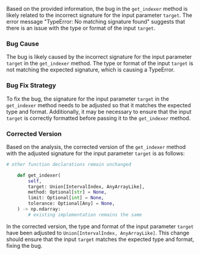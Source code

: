 Based on the provided information, the bug in the `get_indexer` method is likely related to the incorrect signature for the input parameter `target`. The error message "TypeError: No matching signature found" suggests that there is an issue with the type or format of the input `target`.

### Bug Cause
The bug is likely caused by the incorrect signature for the input parameter `target` in the `get_indexer` method. The type or format of the input `target` is not matching the expected signature, which is causing a TypeError.

### Bug Fix Strategy
To fix the bug, the signature for the input parameter `target` in the `get_indexer` method needs to be adjusted so that it matches the expected type and format. Additionally, it may be necessary to ensure that the input `target` is correctly formatted before passing it to the `get_indexer` method.

### Corrected Version
Based on the analysis, the corrected version of the `get_indexer` method with the adjusted signature for the input parameter `target` is as follows:

```python
# other function declarations remain unchanged

    def get_indexer(
        self,
        target: Union[IntervalIndex, AnyArrayLike],
        method: Optional[str] = None,
        limit: Optional[int] = None,
        tolerance: Optional[Any] = None,
    ) -> np.ndarray:
        # existing implementation remains the same
```

In the corrected version, the type and format of the input parameter `target` have been adjusted to `Union[IntervalIndex, AnyArrayLike]`. This change should ensure that the input `target` matches the expected type and format, fixing the bug.